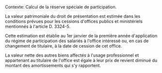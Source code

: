 Contexte: Calcul de la réserve spéciale de participation.

La valeur patrimoniale du droit de présentation est estimée dans les conditions prévues pour les cessions d'offices publics et ministériels mentionnés à l'article D. 3324-5.

Cette estimation est établie au 1er janvier de la première année d'application du régime de participation des salariés à l'office intéressé ou, en cas de changement de titulaire, à la date de cession de cet office.

La valeur nette des autres biens affectés à l'usage professionnel et appartenant au titulaire de l'office est égale à leur prix de revient diminué du montant des amortissements qui s'y rapportent.